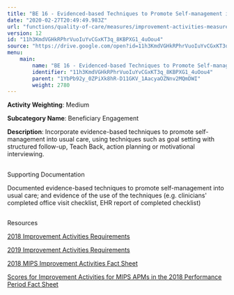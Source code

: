```yaml
---
title: "BE 16 - Evidenced-based Techniques to Promote Self-management into Usual Care"
date: "2020-02-27T20:49:49.983Z"
url: "functions/quality-of-care/measures/improvement-activities-measures/2018-improvement-activities/be-16-evidenced-based-techniques-to-promote-self-management-into-usual-care.html"
version: 12
id: "11h3KmdVGHkRPhrVuoIuYvCGxKT3q_8KBPXG1_4uOou4"
source: "https://drive.google.com/open?id=11h3KmdVGHkRPhrVuoIuYvCGxKT3q_8KBPXG1_4uOou4"
menu:
    main:
        name: "BE 16 - Evidenced-based Techniques to Promote Self-management into Usual Care"
        identifier: "11h3KmdVGHkRPhrVuoIuYvCGxKT3q_8KBPXG1_4uOou4"
        parent: "1YbPb92y_0ZPiXk8hR-D11GKV_1AacyaOZNnv2MQmDWI"
        weight: 2780
---
```









**Activity Weighting**: Medium

**Subcategory Name**: Beneficiary Engagement

**Description**: Incorporate evidence-based techniques to promote self-management into usual care, using techniques such as goal setting with structured follow-up, Teach Back, action planning or motivational interviewing.







## 

Supporting Documentation

Documented evidence-based techniques to promote self-management into usual care; and evidence of the use of the techniques (e.g. clinicians' completed office visit checklist, EHR report of completed checklist)







## 

Resources

[2018 Improvement Activities Requirements](https://qpp.cms.gov/mips/improvement-activities?py=2018)

[2019 Improvement Activities Requirements](https://qpp.cms.gov/mips/improvement-activities?py=2019)

[2018 MIPS Improvement Activities Fact Sheet](https://qpp.cms.gov/resource/2018%20MIPS%20Improvement%20Activities%20Fact%20Sheet)

[Scores for Improvement Activities for MIPS APMs in the 2018 Performance Period Fact Sheet](https://qpp.cms.gov/resource/2018%20MIPS%20APMs%20improvement%20Activities%20scores%20fact%20sheet)

